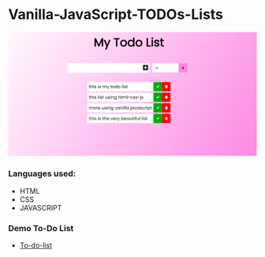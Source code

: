 # Vanilla-JavaScript-TODOs-Lists


<img src="https://github.com/rutvikgondaliya/Vanilla-JavaScript-TODOs-Lists/blob/main/Screenshot%20(1).png" width="1080" height="auto">

### Languages used:
* HTML
* CSS
* JAVASCRIPT

### Demo To-Do List

- [To-do-list](Vanilla-JavaScript-TODOs-Lists/index.html)

